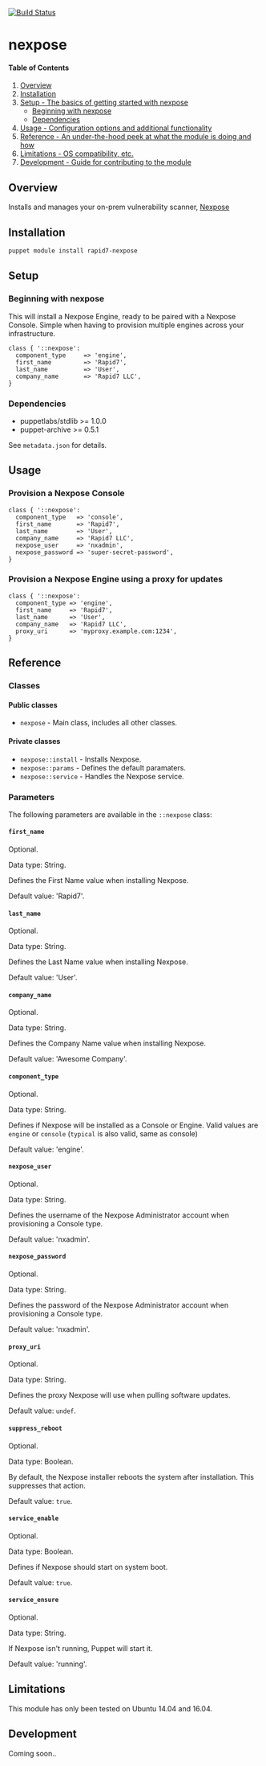 [![Build Status](https://travis-ci.org/rapid7/puppet-nexpose.svg?branch=production)](https://travis-ci.org/rapid7/puppet-nexpose)
# nexpose

#### Table of Contents

1. [Overview](#overview)
2. [Installation](#installation)
3. [Setup - The basics of getting started with nexpose](#setup)
    * [Beginning with nexpose](#beginning-with-nexpose)
    * [Dependencies](#dependencies)
4. [Usage - Configuration options and additional functionality](#usage)
5. [Reference - An under-the-hood peek at what the module is doing and how](#reference)
5. [Limitations - OS compatibility, etc.](#limitations)
6. [Development - Guide for contributing to the module](#development)


## Overview

Installs and manages your on-prem vulnerability scanner, [Nexpose](https://www.rapid7.com/products/nexpose/)

## Installation

```bash
puppet module install rapid7-nexpose
```

## Setup

### Beginning with nexpose

This will install a Nexpose Engine, ready to be paired with a Nexpose Console. Simple when having to provision multiple engines across your infrastructure.

```puppet
class { '::nexpose':
  component_type     => 'engine',
  first_name         => 'Rapid7',
  last_name          => 'User',
  company_name       => 'Rapid7 LLC',
}
```

### Dependencies

- puppetlabs/stdlib >= 1.0.0
- puppet-archive >= 0.5.1

See `metadata.json` for details.

## Usage

### Provision a Nexpose Console

```puppet
class { '::nexpose':
  component_type   => 'console',
  first_name       => 'Rapid7',
  last_name        => 'User',
  company_name     => 'Rapid7 LLC',
  nexpose_user     => 'nxadmin',
  nexpose_password => 'super-secret-password',
}
```

### Provision a Nexpose Engine using a proxy for updates

```puppet
class { '::nexpose':
  component_type => 'engine',
  first_name     => 'Rapid7',
  last_name      => 'User',
  company_name   => 'Rapid7 LLC',
  proxy_uri      => 'myproxy.example.com:1234',
}
```

## Reference

### Classes

#### Public classes

* `nexpose` - Main class, includes all other classes.

#### Private classes

* `nexpose::install` - Installs Nexpose.
* `nexpose::params` - Defines the default paramaters.
* `nexpose::service` - Handles the Nexpose service.

### Parameters

The following parameters are available in the `::nexpose` class:

#### `first_name`

Optional.

Data type: String.

Defines the First Name value when installing Nexpose.

Default value: 'Rapid7'.

#### `last_name`

Optional.

Data type: String.

Defines the Last Name value when installing Nexpose.

Default value: 'User'.

#### `company_name`

Optional.

Data type: String.

Defines the Company Name value when installing Nexpose.

Default value: 'Awesome Company'.

#### `component_type`

Optional.

Data type: String.

Defines if Nexpose will be installed as a Console or Engine. Valid values are `engine` or `console` (`typical` is also valid, same as console)

Default value: 'engine'.

#### `nexpose_user`

Optional.

Data type: String.

Defines the username of the Nexpose Administrator account when provisioning a Console type.

Default value: 'nxadmin'.

#### `nexpose_password`

Optional.

Data type: String.

Defines the password of the Nexpose Administrator account when provisioning a Console type.

Default value: 'nxadmin'.

#### `proxy_uri`

Optional.

Data type: String.

Defines the proxy Nexpose will use when pulling software updates.

Default value: `undef`.

#### `suppress_reboot`

Optional.

Data type: Boolean.

By default, the Nexpose installer reboots the system after installation. This suppresses that action.

Default value: `true`.

#### `service_enable`

Optional.

Data type: Boolean.

Defines if Nexpose should start on system boot.

Default value: `true`.

#### `service_ensure`

Optional.

Data type: String.

If Nexpose isn't running, Puppet will start it.

Default value: 'running'.

## Limitations

This module has only been tested on Ubuntu 14.04 and 16.04.

## Development

Coming soon..